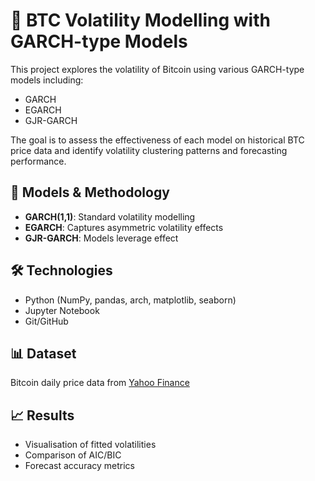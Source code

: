 # 🧠 BTC Volatility Modelling with GARCH-type Models

This project explores the volatility of Bitcoin using various GARCH-type models including:
- GARCH
- EGARCH
- GJR-GARCH

The goal is to assess the effectiveness of each model on historical BTC price data and identify volatility clustering patterns and forecasting performance.

## 🧪 Models & Methodology
- **GARCH(1,1)**: Standard volatility modelling
- **EGARCH**: Captures asymmetric volatility effects
- **GJR-GARCH**: Models leverage effect

## 🛠 Technologies
- Python (NumPy, pandas, arch, matplotlib, seaborn)
- Jupyter Notebook
- Git/GitHub

## 📊 Dataset
Bitcoin daily price data from [Yahoo Finance](https://finance.yahoo.com/)

## 📈 Results
- Visualisation of fitted volatilities
- Comparison of AIC/BIC
- Forecast accuracy metrics
